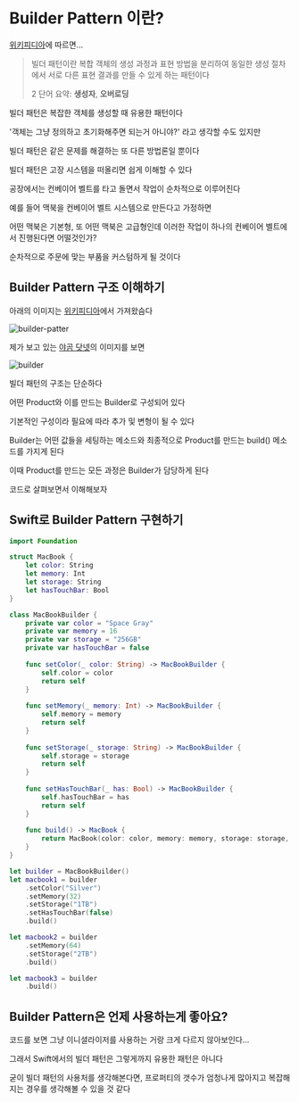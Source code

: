 # Builder Pattern 이란?

[위키피디아](https://ko.wikipedia.org/wiki/%EB%B9%8C%EB%8D%94_%ED%8C%A8%ED%84%B4)에 따르면...

> 빌더 패턴이란 복합 객체의 생성 과정과 표현 방법을 분리하여 동일한 생성 절차에서 서로 다른 표현 결과를 만들 수 있게 하는 패턴이다
> 
> 2 단어 요약: **생성자**, **오버로딩**

빌더 패턴은 복잡한 객체를 생성할 때 유용한 패턴이다

'객체는 그냥 정의하고 초기화해주면 되는거 아니야?' 라고 생각할 수도 있지만

빌더 패턴은 같은 문제를 해결하는 또 다른 방법론일 뿐이다

빌더 패턴은 고장 시스템을 떠올리면 쉽게 이해할 수 있다

공장에서는 컨베이어 벨트를 타고 돌면서 작업이 순차적으로 이루어진다

예를 들어 맥북을 컨베이어 벨트 시스템으로 만든다고 가정하면

어떤 맥북은 기본형, 또 어떤 맥북은 고급형인데 이러한 작업이 하나의 컨베이어 벨트에서 진행된다면 어떨것인가?

순차적으로 주문에 맞는 부품을 커스텀하게 될 것이다

## Builder Pattern 구조 이해하기

아래의 이미지는 [위키피디아](https://upload.wikimedia.org/wikipedia/commons/thumb/f/f3/Builder_UML_class_diagram.svg/2880px-Builder_UML_class_diagram.svg.png)에서 가져왔슴다

![builder-patter](https://upload.wikimedia.org/wikipedia/commons/thumb/f/f3/Builder_UML_class_diagram.svg/2880px-Builder_UML_class_diagram.svg.png)

제가 보고 있는 [야곰 닷넷](https://yagom.net/)의 이미지를 보면

![builder](https://user-images.githubusercontent.com/73867548/159396454-10299cea-3cf0-4a9c-adf0-d1e232b0044e.jpg)

빌더 패턴의 구조는 단순하다

어떤 Product와 이를 만드는 Builder로 구성되어 있다

기본적인 구성이라 필요에 따라 추가 및 변형이 될 수 있다

Builder는 어떤 값들을 세팅하는 메소드와 최종적으로 Product를 만드는 build() 메소드를 가지게 된다

이때 Product를 만드는 모든 과정은 Builder가 담당하게 된다

코드로 살펴보면서 이해해보자

## Swift로 Builder Pattern 구현하기

```swift
import Foundation

struct MacBook {
    let color: String
    let memory: Int
    let storage: String
    let hasTouchBar: Bool
}

class MacBookBuilder {
    private var color = "Space Gray"
    private var memory = 16
    private var storage = "256GB"
    private var hasTouchBar = false
    
    func setColor(_ color: String) -> MacBookBuilder {
        self.color = color
        return self
    }
    
    func setMemory(_ memory: Int) -> MacBookBuilder {
        self.memory = memory
        return self
    }
    
    func setStorage(_ storage: String) -> MacBookBuilder {
        self.storage = storage
        return self
    }
    
    func setHasTouchBar(_ has: Bool) -> MacBookBuilder {
        self.hasTouchBar = has
        return self
    }
    
    func build() -> MacBook {
        return MacBook(color: color, memory: memory, storage: storage, hasTouchBar: hasTouchBar)
    }
}

let builder = MacBookBuilder()
let macbook1 = builder
    .setColor("Silver")
    .setMemory(32)
    .setStorage("1TB")
    .setHasTouchBar(false)
    .build()

let macbook2 = builder
    .setMemory(64)
    .setStorage("2TB")
    .build()

let macbook3 = builder
    .build()

```

## Builder Pattern은 언제 사용하는게 좋아요?

코드를 보면 그냥 이니셜라이저를 사용하는 거랑 크게 다르지 않아보인다...

그래서 Swift에서의 빌더 패턴은 그렇게까지 유용한 패턴은 아니다

굳이 빌더 패턴의 사용처를 생각해본다면, 프로퍼티의 갯수가 엄청나게 많아지고 복잡해지는 경우를 생각해볼 수 있을 것 같다